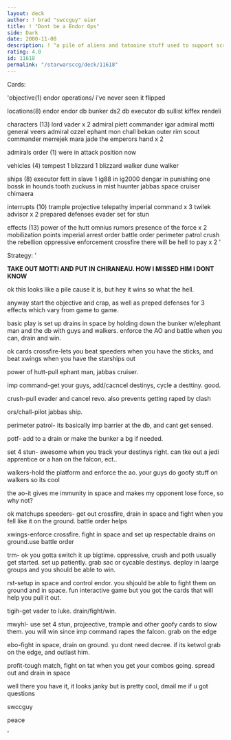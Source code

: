 ```yaml
---
layout: deck
author: ! brad "swccguy" eier
title: ! "Dont be a Endor Ops"
side: Dark
date: 2000-11-08
description: ! "a pile of aliens and tatooine stuff used to support scrubby imps who drain in space......."
rating: 4.0
id: 11618
permalink: "/starwarsccg/deck/11618"
---
```

Cards: 

'objective(1)
endor operations/ i’ve never seen it flipped

locations(8)
endor
endor db
bunker
ds2 db
executor db
sullist
kiffex
rendeli

characters (13)
lord vader x 2
admiral piett
commander igar
admiral motti
general veers
admiral ozzel
ephant mon
chall bekan
outer rim scout
commander merrejek
mara jade the emperors hand x 2

admirals order (1)
were in attack position now

vehicles (4)
tempest 1
blizzard 1
blizzard walker
dune walker

ships (8)
executor
fett in slave 1
ig88 in ig2000
dengar in punishing one
bossk in hounds tooth
zuckuss in mist huunter
jabbas space cruiser
chimaera

interrupts (10)
trample
projective telepathy
imperial command x 3
twilek advisor x 2
prepared defenses
evader
set for stun

effects (13)
power of the hutt
omnius rumors
presence of the force x 2
mobilization points
imperial arrest order
battle order
perimeter patrol
crush the rebellion
oppressive enforcement
crossfire
there will be hell to pay x 2
'

Strategy: '

**TAKE OUT MOTTI AND PUT IN CHIRANEAU. HOW I MISSED HIM I DONT KNOW**

ok this looks like a pile cause it is, but hey it wins so what the hell.

anyway start the objective and crap, as well as preped defenses for 3 effects which vary from game to game.

basic play is set up drains in space by holding down the bunker w/elephant man and the db with guys and walkers. enforce the AO and battle when you can, drain and win.

ok cards
crossfire-lets you beat speeders when you have the sticks, and beat xwings when you have the starships out

power of hutt-pull ephant man, jabbas cruiser.

imp command-get your guys, add/cacncel destinys, cycle a desttiny. good.

crush-pull evader and cancel revo. also prevents getting raped by clash

ors/chall-pilot jabbas ship.

perimeter patrol- its basically imp barrier at the db, and cant get sensed.

potf- add to a drain or make the bunker a bg if needed.

set 4 stun- awesome when you track your destinys right. can tke out a jedi apprentice or a han on the falcon, ect..

walkers-hold the platform and enforce the ao. your guys do goofy stuff on walkers so its cool

the ao-it gives me immunity in space and makes my opponent lose force, so why not?


ok matchups
speeders- get out crossfire, drain in space and fight when you fell like it on the ground. battle order helps

xwings-enforce crossfire. fight in space and set up respectable drains on ground.use battle order

trm- ok you gotta switch it up bigtime. oppressive, crush and poth usually get started. set up patiently. grab sac or cycable destinys.
deploy in laarge groups and you should be able to win.

rst-setup in space and control endor. you shjould be able to fight them on ground and in space. fun interactive game but you got the cards that will help you pull it out.

tigih-get vader to luke. drain/fight/win.

mwyhl- use set 4 stun, projeective, trample and other goofy cards to slow them. you will win since imp command rapes the falcon. grab on the edge

ebo-fight in space, drain on ground. yu dont need decree. if its ketwol grab on the edge, and outlast him.

profit-tough match, fight on tat when you get your combos going. spread out and drain in space

well there you have it, it looks janky but is pretty cool, dmail me if u got questions

swccguy

peace











'
